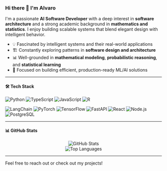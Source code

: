 ### Hi there 👋 I'm Alvaro

I'm a passionate **AI Software Developer** with a deep interest in **software architecture** and a strong academic background in **mathematics and statistics**. I enjoy building scalable systems that blend elegant design with intelligent behavior.

- 💡 Fascinated by intelligent systems and their real-world applications  
- 🏗️ Constantly exploring patterns in **software design and architecture**  
- 📊 Well-grounded in **mathematical modeling**, **probabilistic reasoning**, and **statistical learning**  
- 🚀 Focused on building efficient, production-ready ML/AI solutions

---

#### 🛠️ Tech Stack

<!-- Programming Languages -->
![Python](https://img.shields.io/badge/-Python-3776AB?style=flat-square&logo=python&logoColor=white)
![TypeScript](https://img.shields.io/badge/-TypeScript-3178C6?style=flat-square&logo=typescript&logoColor=white)
![JavaScript](https://img.shields.io/badge/-JavaScript-F7DF1E?style=flat-square&logo=javascript&logoColor=black)
![R](https://img.shields.io/badge/-R-276DC3?style=flat-square&logo=r&logoColor=white)

<!-- Frameworks & Libraries -->
![LangChain](https://img.shields.io/badge/-LangChain-000000?style=flat-square&logo=langchain&logoColor=white)
![PyTorch](https://img.shields.io/badge/-PyTorch-EE4C2C?style=flat-square&logo=pytorch&logoColor=white)
![TensorFlow](https://img.shields.io/badge/-TensorFlow-FF6F00?style=flat-square&logo=tensorflow&logoColor=white)
![FastAPI](https://img.shields.io/badge/-FastAPI-009688?style=flat-square&logo=fastapi&logoColor=white)
![React](https://img.shields.io/badge/-React-20232A?style=flat-square&logo=react&logoColor=61DAFB)
![Node.js](https://img.shields.io/badge/-Node.js-339933?style=flat-square&logo=node.js&logoColor=white)
![PostgreSQL](https://img.shields.io/badge/-PostgreSQL-336791?style=flat-square&logo=postgresql&logoColor=white)

---

#### 📊 GitHub Stats

<p align="center">
  <img src="https://github-readme-stats.vercel.app/api?username=varo712&show_icons=true&theme=radical" alt="GitHub Stats" />
  <br />
  <img src="https://github-readme-stats.vercel.app/api/top-langs/?username=varo712&layout=compact&theme=radical" alt="Top Languages" />
</p>

---

Feel free to reach out or check out my projects!
